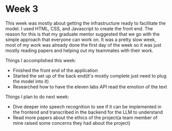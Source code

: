 # Week 3
This week was mostly about getting the infrastructure ready to facilitate the model. I used HTML, CSS, and Javascript to create the front end. The reason for this is that my graduate mentor suggested that we go with the simple approach that everyone can work on.
It was a pretty slow week, most of my work was already done the first day of the week so it was just mostly reading papers and helping out my teammates with their work.

Things I accomplished this week:
- Finished the front end of the application
- Started the set up of the back end(it's mostly complete just need to plug the model into it)
- Researched how to have the eleven labs API read the emotion of the text

Things I plan to do next week:
- Dive deeper into speech recognition to see if it can be implemented in the frontend and transcribed in the backend for the LLM to understand
- Read more papers about the ethics of the project(a team member of mine raised some concerns they had about the project)
